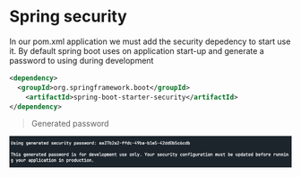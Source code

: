 # Spring security

In our pom.xml application we must add the security depedency to start use it.
By default spring boot uses on application start-up and generate a password to using
during development

```xml
<dependency>
  <groupId>org.springframework.boot</groupId>
	<artifactId>spring-boot-starter-security</artifactId>
</dependency>
```

> Generated password

![Alt text](./assets/spring-security-gen-pwd.png)
